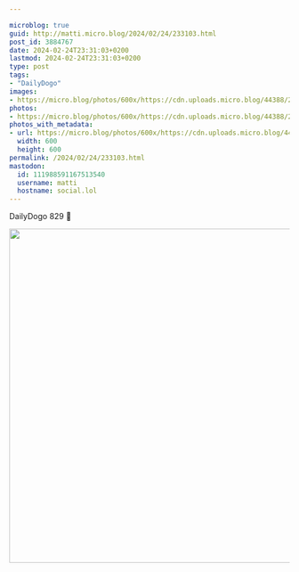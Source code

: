 ```yaml
---

microblog: true
guid: http://matti.micro.blog/2024/02/24/233103.html
post_id: 3884767
date: 2024-02-24T23:31:03+0200
lastmod: 2024-02-24T23:31:03+0200
type: post
tags:
- "DailyDogo"
images:
- https://micro.blog/photos/600x/https://cdn.uploads.micro.blog/44388/2024/7a590859e54f442f89854f57f7cd28ac.jpg
photos:
- https://micro.blog/photos/600x/https://cdn.uploads.micro.blog/44388/2024/7a590859e54f442f89854f57f7cd28ac.jpg
photos_with_metadata:
- url: https://micro.blog/photos/600x/https://cdn.uploads.micro.blog/44388/2024/7a590859e54f442f89854f57f7cd28ac.jpg
  width: 600
  height: 600
permalink: /2024/02/24/233103.html
mastodon:
  id: 111988591167513540
  username: matti
  hostname: social.lol
---
```

DailyDogo 829 🐶

<img src="/media/uploads/2024/7a590859e54f442f89854f57f7cd28ac.jpg" width="600" height="600" alt="" />
